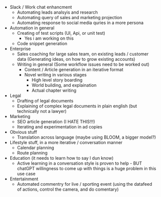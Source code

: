 
- Slack / Work chat enhancment
	- Automating leads analsyis and research
	- Automating query of sales and marketing projection
	- Automating response to social media quries in a more persona
- Automation in general
	- Creating of test scripts (UI, Api, or unit test)
		- Yes i am working on this
	- Code snippet generation
- Enterprise
	- Sales coaching for large sales team, on existing leads / customer data
	  (Generating ideas, on how to grow existing accounts)
  - Writing in general (Some workflow issues need to be worked out)
	  - Content / Article generation in an iterative format
	  - Novel writing in various stages
		  - High level story boarding
		  - World building, and explaination
		  - Actual chapter writing
- Legal 
	- Drafting of legal documents
	- Explaining of complex legal documents in plain english (but technically not a lawyer)
- Marketing
	- SEO article generation (I HATE THIS!!!)
	- Iterating and experimentation in ad copies
- Obvious stuff
	- Translation across language (maybe using BLOOM, a bigger model?)
- Lifestyle stuff, in a more iterative / conversation manner
	- Calendar planning
	- Route planning
- Education (it needs to learn how to say I dun know)
	- Active learning in a conversation style is proven to help - BUT chatGPT willingness to come up with things is a huge problem in this use case
- Entertainment
	- Automated commentry for live / sporting event (using the datafeed of actions, control the camera, and do comentary)